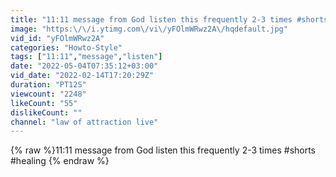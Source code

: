 ```yaml
---
title: "11:11 message from God listen this frequently 2-3 times #shorts #healing"
image: "https:\/\/i.ytimg.com\/vi\/yFOlmWRwz2A\/hqdefault.jpg"
vid_id: "yFOlmWRwz2A"
categories: "Howto-Style"
tags: ["11:11","message","listen"]
date: "2022-05-04T07:35:12+03:00"
vid_date: "2022-02-14T17:20:29Z"
duration: "PT12S"
viewcount: "2248"
likeCount: "55"
dislikeCount: ""
channel: "law of attraction live"
---
```

{% raw %}11:11 message from God listen this frequently 2-3 times #shorts #healing {% endraw %}

